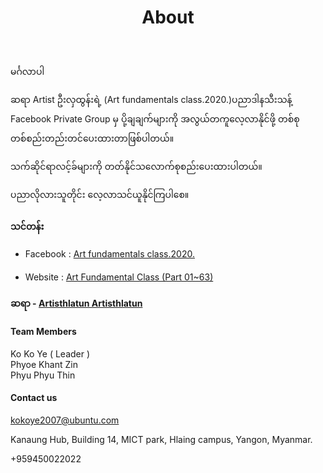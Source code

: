 ﻿---
layout: page
title: About
image: art-class-cover.jpg
permalink: /about/
---
မင်္ဂလာပါ

ဆရာ Artist ဦးလှထွန်းရဲ့ (Art fundamentals class.2020.)ပညာဒါနသီးသန့် Facebook Private Group မှ ပို့ချချက်များကို အလွယ်တကူလေ့လာနိုင်ဖို့ တစ်စုတစ်စည်းတည်းတင်ပေးထားတာဖြစ်ပါတယ်။ 

သက်ဆိုင်ရာလင့်ခ်များကို တတ်နိုင်သလောက်စုစည်းပေးထားပါတယ်။

ပညာလိုလားသူတိုင်း လေ့လာသင်ယူနိုင်ကြပါစေ။


#### သင်တန်း 
* Facebook : [Art fundamentals class.2020.](https://www.facebook.com/groups/243207936740930)
#### 
* Website : [Art Fundamental Class (Part 01~63)](https://art-intern.github.io/art-fundamental-class-parts/)


#### ဆရာ - [Artisthlatun Artisthlatun](https://www.facebook.com/profile.php?id=100005588328058)



#### Team Members
Ko Ko Ye ( Leader )<br/>
Phyoe Khant Zin <br/>
Phyu Phyu Thin<br/>

#### Contact us

kokoye2007@ubuntu.com

Kanaung Hub, Building 14, MICT park, Hlaing campus, Yangon, Myanmar.

+959450022022


